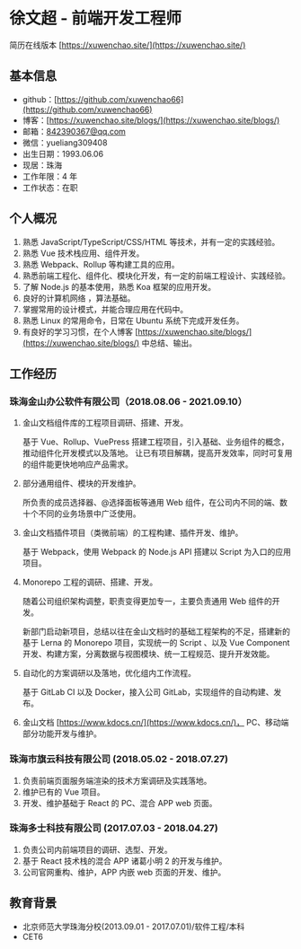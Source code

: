 # 徐文超 - 前端开发工程师

简历在线版本 [https://xuwenchao.site/](https://xuwenchao.site/)

## 基本信息

- github：[https://github.com/xuwenchao66](https://github.com/xuwenchao66)
- 博客：[https://xuwenchao.site/blogs/](https://xuwenchao.site/blogs/)
- 邮箱：842390367@qq.com
- 微信：yueliang309408
- 出生日期：1993.06.06
- 现居：珠海
- 工作年限：4 年
- 工作状态：在职

## 个人概况

1. 熟悉 JavaScript/TypeScript/CSS/HTML 等技术，并有一定的实践经验。
2. 熟悉 Vue 技术栈应用、组件开发。
3. 熟悉 Webpack、Rollup 等构建工具的应用。
4. 熟悉前端工程化、组件化、模块化开发，有一定的前端工程设计、实践经验。
5. 了解 Node.js 的基本使用，熟悉 Koa 框架的应用开发。
6. 良好的计算机网络 ，算法基础。
7. 掌握常用的设计模式，并能合理应用在代码中。
8. 熟悉 Linux 的常用命令，日常在 Ubuntu 系统下完成开发任务。
9. 有良好的学习习惯，在个人博客 [https://xuwenchao.site/blogs/](https://xuwenchao.site/blogs/) 中总结、输出。

## 工作经历

### 珠海金山办公软件有限公司（2018.08.06 - 2021.09.10）

1. 金山文档组件库的工程项目调研、搭建、开发。

   基于 Vue、Rollup、VuePress 搭建工程项目，引入基础、业务组件的概念，推动组件化开发模式以及落地。
   让已有项目解耦，提高开发效率，同时可复用的组件能更快地响应产品需求。

2. 部分通用组件、模块的开发维护。

   所负责的成员选择器、@选择面板等通用 Web 组件，在公司内不同的端、数十个不同的业务场景中广泛使用。

3. 金山文档插件项目（类微前端）的工程构建、插件开发、维护。

   基于 Webpack，使用 Webpack 的 Node.js API 搭建以 Script 为入口的应用项目。

4. Monorepo 工程的调研、搭建、开发。

   随着公司组织架构调整，职责变得更加专一，主要负责通用 Web 组件的开发。

   新部门启动新项目，总结以往在金山文档时的基础工程架构的不足，搭建新的基于 Lerna 的 Monorepo 项目，实现统一的 Script 、以及 Vue Component 开发、构建方案，分离数据与视图模块、统一工程规范、提升开发效能。

5. 自动化的方案调研以及落地，优化组内工作流程。

   基于 GitLab CI 以及 Docker，接入公司 GitLab，实现组件的自动构建、发布。

6. 金山文档 [https://www.kdocs.cn/](https://www.kdocs.cn/)， PC、移动端部分功能开发与维护。

### 珠海市旗云科技有限公司 (2018.05.02 - 2018.07.27)

1. 负责前端页面服务端渲染的技术方案调研及实践落地。
2. 维护已有的 Vue 项目。
3. 开发、维护基础于 React 的 PC、混合 APP web 页面。

### 珠海多士科技有限公司 (2017.07.03 - 2018.04.27)

1. 负责公司内前端项目的调研、选型、开发。
2. 基于 React 技术栈的混合 APP 诸葛小明 2 的开发与维护。
3. 公司官网重构、维护，APP 内嵌 web 页面的开发、维护。

## 教育背景

- 北京师范大学珠海分校(2013.09.01 - 2017.07.01)/软件工程/本科
- CET6
